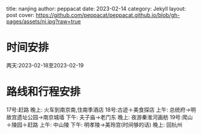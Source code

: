 title: nanjing
author: peppacat
date: 2023-02-14
category: Jekyll
layout: post
cover: https://github.com/peppacat/peppacat.github.io/blob/gh-pages/assets/nj.jpg?raw=true

# 时间安排
两天:2023-02-18至2023-02-19
# 路线和行程安排
17号:赶路
  晚上: 火车到南京南,住南季酒店
18号:古迹＋美食探店
  上午: 总统府->明故宫遗址公园->南京城墙
  下午: 夫子庙->老门东 
  晚上: 夜游秦淮河画舫
19号:爬山＋陵园＋赶路
  上午: 中山陵
  下午: 明孝陵->美玲宫(时间够的话)
  晚上: 回杭州
